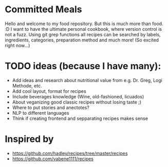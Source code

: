 # Committed Meals
Hello and welcome to my food repository. But this is much more than food. :D I want to have the ultimate personal cookbook, where version control is not a fuzz. Using git grep functions all recipes can be searched by labels, ingredients, categories, preparation method and much more! (So excited right now...)

# TODO ideas (because I have many): 
* Add ideas and research about nutritional value from e.g. Dr. Greg, Logi Methode, etc.
* Add cool layout, format for recipes
* Include beverages knowledge (Wine, old-fashioned, licuados)
* About veganizing good classic recipes without losing taste ;) 
* Where to put stories and anectotes?
* NLP to different languages
* Think if creating frontend and sepparating recipes makes sense

# Inspired by 
* https://github.com/hadley/recipes/tree/master/recipes
* https://github.com/vabene1111/recipes
